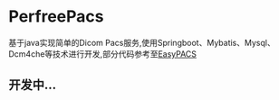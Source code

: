 # PerfreePacs

基于java实现简单的Dicom Pacs服务,使用Springboot、Mybatis、Mysql、Dcm4che等技术进行开发,部分代码参考至[EasyPACS](https://github.com/mehmetsen80/EasyPACS)

## 开发中...


